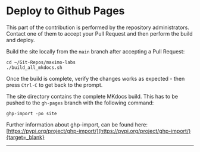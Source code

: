 # Deploy to Github Pages

This part of the contribution is performed by the repository administrators.</br>
Contact one of them to accept your Pull Request and then perform the build and deploy.

Build the site locally from the `main` branch after accepting a Pull Request:

    cd ~/Git-Repos/maximo-labs
    ./build_all_mkdocs.sh
 
Once the build is complete, verify the changes works as expected - then press `Ctrl-C` to get back to the prompt.</br>

The site directory contains the complete MKdocs build. This has to be pushed to the `gh-pages` branch with the following command:
 
    ghp-import -po site


Further information about ghp-import, can be found here: [https://pypi.org/project/ghp-import/](https://pypi.org/project/ghp-import/){target=_blank}

---
